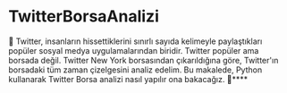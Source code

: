# TwitterBorsaAnalizi

:raised_back_of_hand: Twitter, insanların hissettiklerini sınırlı sayıda kelimeyle paylaştıkları popüler sosyal medya uygulamalarından biridir. Twitter popüler ama borsada değil. Twitter New York borsasından çıkarıldığına göre, Twitter'ın borsadaki tüm zaman çizelgesini analiz edelim. Bu makalede, Python kullanarak Twitter Borsa analizi nasıl yapılır ona bakacağız. :raised_back_of_hand:****
